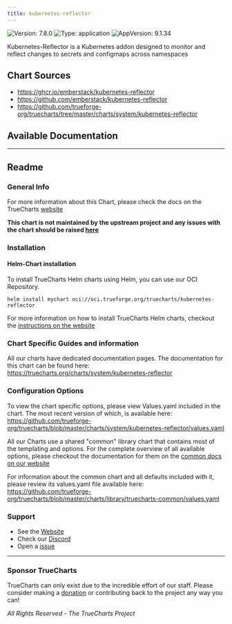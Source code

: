 ```yaml
---
title: kubernetes-reflector
---
```


![Version: 7.8.0](https://img.shields.io/badge/Version-7.8.0-informational?style=flat-square) ![Type: application](https://img.shields.io/badge/Type-application-informational?style=flat-square) ![AppVersion: 9.1.34](https://img.shields.io/badge/AppVersion-9.1.34-informational?style=flat-square)

Kubernetes-Reflector is a Kubernetes addon designed to monitor and reflect changes to secrets and configmaps across namespaces

## Chart Sources

- https://ghcr.io/emberstack/kubernetes-reflector
- https://github.com/emberstack/kubernetes-reflector
- https://github.com/trueforge-org/truecharts/tree/master/charts/system/kubernetes-reflector

## Available Documentation



---

## Readme


### General Info

For more information about this Chart, please check the docs on the TrueCharts [website](https://truecharts.org/charts/system/kubernetes-reflector)

**This chart is not maintained by the upstream project and any issues with the chart should be raised [here](https://github.com/trueforge-org/truecharts/issues/new/choose)**

### Installation

#### Helm-Chart installation

To install TrueCharts Helm charts using Helm, you can use our OCI Repository.

`helm install mychart oci://oci.trueforge.org/truecharts/kubernetes-reflector`

For more information on how to install TrueCharts Helm charts, checkout the [instructions on the website](https://truecharts.org/guides/)

### Chart Specific Guides and information

All our charts have dedicated documentation pages.
The documentation for this chart can be found here:
https://truecharts.org/charts/system/kubernetes-reflector

### Configuration Options

To view the chart specific options, please view Values.yaml included in the chart.
The most recent version of which, is available here: https://github.com/trueforge-org/truecharts/blob/master/charts/system/kubernetes-reflector/values.yaml

All our Charts use a shared "common" library chart that contains most of the templating and options.
For the complete overview of all available options, please checkout the documentation for them on the [common docs on our website](https://truecharts.org/truecharts-common/)

For information about the common chart and all defaults included with it, please review its values.yaml file available here: https://github.com/trueforge-org/truecharts/blob/master/charts/library/truecharts-common/values.yaml

### Support

- See the [Website](https://truecharts.org)
- Check our [Discord](https://discord.gg/tVsPTHWTtr)
- Open a [issue](https://github.com/trueforge-org/truecharts/issues/new/choose)

---

### Sponsor TrueCharts

TrueCharts can only exist due to the incredible effort of our staff.
Please consider making a [donation](https://truecharts.org/general/sponsor/) or contributing back to the project any way you can!

_All Rights Reserved - The TrueCharts Project_

